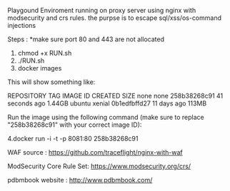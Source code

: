 

Playgound Enviroment running on proxy server using nginx with modsecurity and crs rules.
the purpse is to escape sql/xss/os-command injections


Steps :
*make sure port 80 and 443 are not allocated

1. chmod +x RUN.sh
2. ./RUN.sh
3. docker images

This will show something like:

REPOSITORY          TAG                 IMAGE ID            CREATED             SIZE
none                none                258b38268c91        41 seconds ago      1.44GB
ubuntu              xenial              0b1edfbffd27        11 days ago         113MB

Run the image using the following command (make sure to replace "258b38268c91" with your correct image ID):


4.docker run -i -t -p 8081:80 258b38268c91



WAF source : 
https://github.com/traceflight/nginx-with-waf

ModSecurity Core Rule Set:
https://www.modsecurity.org/crs/

pdbmbook website :
http://www.pdbmbook.com/

